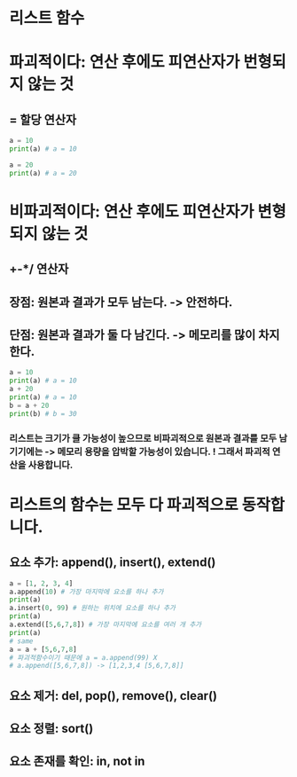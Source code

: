 # 리스트 함수

# 파괴적이다: 연산 후에도 피연산자가 번형되지 않는 것
## = 할당 연산자
```python
a = 10
print(a) # a = 10

a = 20
print(a) # a = 20
```

# 비파괴적이다: 연산 후에도 피연산자가 변형되지 않는 것
## +-*/ 연산자
## 장점: 원본과 결과가 모두 남는다. -> 안전하다.
## 단점: 원본과 결과가 둘 다 남긴다. -> 메모리를 많이 차지한다.
```python
a = 10
print(a) # a = 10
a + 20
print(a) # a = 10
b = a + 20
print(b) # b = 30
```

###  리스트는 크기가 클 가능성이 높으므로 비파괴적으로 원본과 결과를 모두 남기기에는 -> 메모리 용량을 압박할 가능성이 있습니다. ! 그래서 파괴적 연산을 사용합니다.

# 리스트의 함수는 모두 다 파괴적으로 동작합니다.
## 요소 추가: append(), insert(), extend()
```python
a = [1, 2, 3, 4]
a.append(10) # 가장 마지막에 요소를 하나 추가
print(a)
a.insert(0, 99) # 원하는 위치에 요소를 하나 추가
print(a)
a.extend([5,6,7,8]) # 가장 마지막에 요소를 여러 개 추가
print(a)
# same
a = a + [5,6,7,8]
# 파괴적함수이기 때문에 a = a.append(99) X
# a.append([5,6,7,8]) -> [1,2,3,4 [5,6,7,8]]
```
## 요소 제거: del, pop(), remove(), clear()
## 요소 정렬: sort()
## 요소 존재를 확인: in, not in 